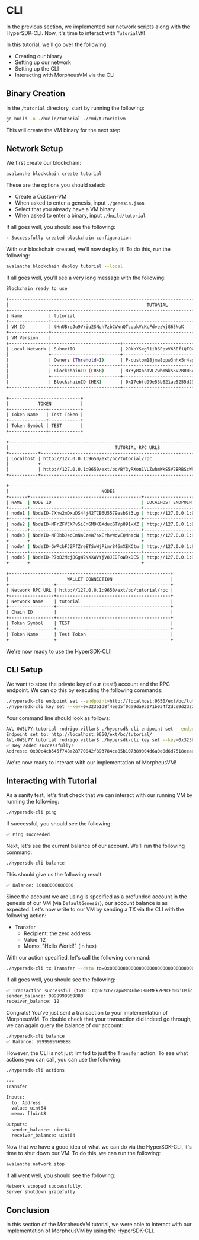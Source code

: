 # CLI

In the previous section, we implemented our network scripts along with the
HyperSDK-CLI. Now, it's time to interact with `TutorialVM`!

In this tutorial, we'll go over the following:

- Creating our binary
- Setting up our network
- Setting up the CLI
- Interacting with MorpheusVM via the CLI

## Binary Creation

In the `/tutorial` directory, start by running the following:

```bash
go build -o ./build/tutorial ./cmd/tutorialvm
```

This will create the VM binary for the next step.

## Network Setup

We first create our blockchain:

```bash
avalanche blockchain create tutorial
```

These are the options you should select:

- Create a Custom-VM
- When asked to enter a genesis, input `./genesis.json`
- Select that you already have a VM binary
- When asked to enter a binary, input `./build/tutorial`

If all goes well, you should see the following:

```bash
✓ Successfully created blockchain configuration
```

With our blockchain created, we'll now deploy it! To do this, run the following:

```bash
avalanche blockchain deploy tutorial --local
```

If all goes well, you'll see a very long message with the following:

```bash
Blockchain ready to use

+---------------------------------------------------------------------------------------------------------------+
|                                                    TUTORIAL                                                   |
+---------------+-----------------------------------------------------------------------------------------------+
| Name          | tutorial                                                                                      |
+---------------+-----------------------------------------------------------------------------------------------+
| VM ID         | tHnUBreJu9Vriu2SNqh7zbCVWnQTcopkVcKcFdvezWjG65NoK                                             |
+---------------+-----------------------------------------------------------------------------------------------+
| VM Version    |                                                                                               |
+---------------+--------------------------+--------------------------------------------------------------------+
| Local Network | SubnetID                 | 2DkbYSegR1iRSFpxV63Ef1QFQXahuux7aDPh6BbWNpMNHgHJiy                 |
|               +--------------------------+--------------------------------------------------------------------+
|               | Owners (Threhold=1)      | P-custom18jma8ppw3nhx5r4ap8clazz0dps7rv5u9xde7p                    |
|               +--------------------------+--------------------------------------------------------------------+
|               | BlockchainID (CB58)      | BY3yRXon1VLZwhmWkS5V2BRBScWRaBqaVvhNqv5QMihyZmWDq                  |
|               +--------------------------+--------------------------------------------------------------------+
|               | BlockchainID (HEX)       | 0x17ebfd99e53b621ae5255d291de71a76885f64039fec13d8680aace76a222420 |
+---------------+--------------------------+--------------------------------------------------------------------+

+---------------------------+
|           TOKEN           |
+--------------+------------+
| Token Name   | Test Token |
+--------------+------------+
| Token Symbol | TEST       |
+--------------+------------+

+------------------------------------------------------------------------------------------------+
|                                        TUTORIAL RPC URLS                                       |
+-----------+------------------------------------------------------------------------------------+
| Localhost | http://127.0.0.1:9650/ext/bc/tutorial/rpc                                          |
|           +------------------------------------------------------------------------------------+
|           | http://127.0.0.1:9650/ext/bc/BY3yRXon1VLZwhmWkS5V2BRBScWRaBqaVvhNqv5QMihyZmWDq/rpc |
+-----------+------------------------------------------------------------------------------------+

+--------------------------------------------------------------------------+
|                                   NODES                                  |
+-------+------------------------------------------+-----------------------+
| NAME  | NODE ID                                  | LOCALHOST ENDPOINT    |
+-------+------------------------------------------+-----------------------+
| node1 | NodeID-7Xhw2mDxuDS44j42TCB6U5579esbSt3Lg | http://127.0.0.1:9650 |
+-------+------------------------------------------+-----------------------+
| node2 | NodeID-MFrZFVCXPv5iCn6M9K6XduxGTYp891xXZ | http://127.0.0.1:9652 |
+-------+------------------------------------------+-----------------------+
| node3 | NodeID-NFBbbJ4qCmNaCzeW7sxErhvWqvEQMnYcN | http://127.0.0.1:9654 |
+-------+------------------------------------------+-----------------------+
| node4 | NodeID-GWPcbFJZFfZreETSoWjPimr846mXEKCtu | http://127.0.0.1:9656 |
+-------+------------------------------------------+-----------------------+
| node5 | NodeID-P7oB2McjBGgW2NXXWVYjV8JEDFoW9xDE5 | http://127.0.0.1:9658 |
+-------+------------------------------------------+-----------------------+

+-------------------------------------------------------------+
|                      WALLET CONNECTION                      |
+-----------------+-------------------------------------------+
| Network RPC URL | http://127.0.0.1:9650/ext/bc/tutorial/rpc |
+-----------------+-------------------------------------------+
| Network Name    | tutorial                                  |
+-----------------+-------------------------------------------+
| Chain ID        |                                           |
+-----------------+-------------------------------------------+
| Token Symbol    | TEST                                      |
+-----------------+-------------------------------------------+
| Token Name      | Test Token                                |
+-----------------+-------------------------------------------+
```

We're now ready to use the HyperSDK-CLI!

## CLI Setup

We want to store the private key of our (test!) account
and the RPC endpoint. We can do this by executing the following commands:

```bash
./hypersdk-cli endpoint set --endpoint=http://localhost:9650/ext/bc/tutorial/ 
./hypersdk-cli key set --key=0x323b1d8f4eed5f0da9da93071b034f2dce9d2d22692c172f3cb252a64ddfafd01b057de320297c29ad0c1f589ea216869cf1938d88c9fbd70d6748323dbf2fa7
```

Your command line should look as follows:

```bash
AVL-0W5L7Y:tutorial rodrigo.villar$ ./hypersdk-cli endpoint set --endpoint=http://localhost:9650/ext/bc/tutorial/ 
Endpoint set to: http://localhost:9650/ext/bc/tutorial/
AVL-0W5L7Y:tutorial rodrigo.villar$ ./hypersdk-cli key set --key=0x323b1d8f4eed5f0da9da93071b034f2dce9d2d22692c172f3cb252a64ddfafd01b057de320297c29ad0c1f589ea216869cf1938d88c9fbd70d6748323dbf2fa7
✅ Key added successfully!
Address: 0x00c4cb545f748a28770042f893784ce85b107389004d6a0e0d6d7518eeae1292d9
```

We're now ready to interact with our implementation of MorpheusVM!

## Interacting with Tutorial

As a sanity test, let's first check that we can interact with our running VM by
running the following:

```bash
./hypersdk-cli ping
```

If successful, you should see the following:

```bash
✅ Ping succeeded
```

Next, let's see the current balance of our account. We'll run the following
command:

```bash
./hypersdk-cli balance
```

This should give us the following result:

```bash
✅ Balance: 10000000000000
```

Since the account we are using is specified as a prefunded account in the
genesis of our VM (via `DefaultGenesis`), our account balance is as expected.
Let's now write to our VM by sending a TX via the CLI with the following action:

- Transfer
  - Recipient: the zero address
  - Value: 12
  - Memo: "Hello World!" (in hex)

With our action specified, let's call the following command:

```bash
./hypersdk-cli tx Transfer --data to=0x000000000000000000000000000000000000000000000000000000000000000000,value=12,memo=0x48656c6c6f20576f726c6421
```

If all goes well, you should see the following:

```bash
✅ Transaction successful (txID: Cg6N7x6Z2apwMc46heJ8mFMFk2H9CEhNxiUsicrNMnDbyC3ZU)
sender_balance: 9999999969888
receiver_balance: 12
```

Congrats! You've just sent a transaction to your implementation of MorpheusVM.
To double check that your transaction did indeed go through, we can again query
the balance of our account:

```bash
./hypersdk-cli balance
✅ Balance: 9999999969888
```

However, the CLI is not just limited to just the `Transfer` action. To see what
actions you can call, you can use the following:

```bash
./hypersdk-cli actions

---
Transfer

Inputs:
  to: Address
  value: uint64
  memo: []uint8

Outputs:
  sender_balance: uint64
  receiver_balance: uint64
```

Now that we have a good idea of what we can do via the HyperSDK-CLI, it's time
to shut down our VM. To do this, we can run the following:

```bash
avalanche network stop
```

If all went well, you should see the following:

```bash
Network stopped successfully.
Server shutdown gracefully
```

## Conclusion

In this section of the MorpheusVM tutorial, we were able to interact with our
implementation of MorpheusVM by using the HyperSDK-CLI.
